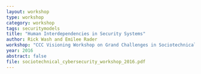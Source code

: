 ```yaml
---
layout: workshop
type: workshop
category: workshop
tags: securitymodels
title: "Human Interdependencies in Security Systems"
author: Rick Wash and Emilee Rader
workshop: "CCC Visioning Workshop on Grand Challenges in Sociotechnical Cybersecurity"
year: 2016
abstract: false
file: sociotechnical_cybersecurity_workshop_2016.pdf
---
```

